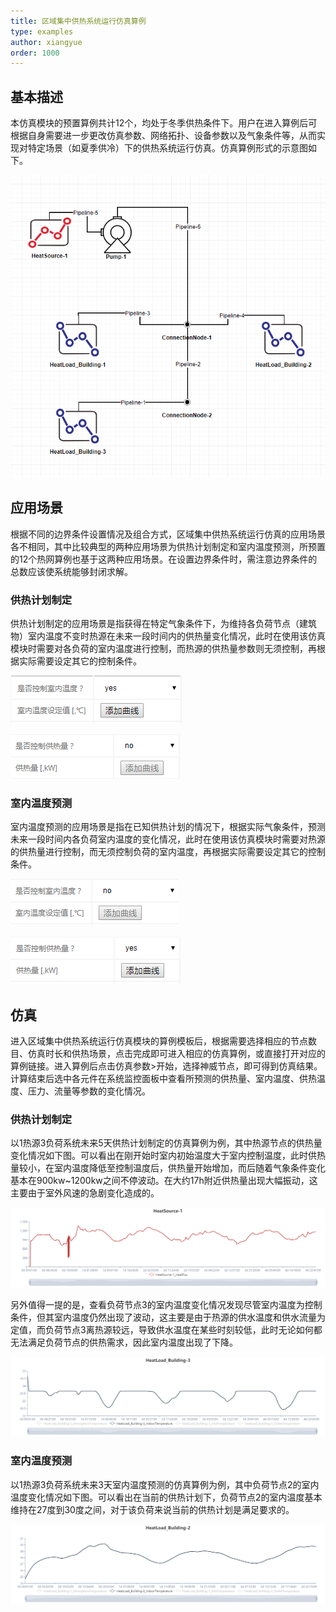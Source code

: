 ```yaml
---
title: 区域集中供热系统运行仿真算例
type: examples
author: xiangyue
order: 1000
---
```


## 基本描述

本仿真模块的预置算例共计12个，均处于冬季供热条件下。用户在进入算例后可根据自身需要进一步更改仿真参数、网络拓扑、设备参数以及气象条件等，从而实现对特定场景（如夏季供冷）下的供热系统运行仿真。仿真算例形式的示意图如下。

![区域集中供热系统运行仿真算例形式示意图](HeatingSystem/HeatingSystem1.png)

## 应用场景

根据不同的边界条件设置情况及组合方式，区域集中供热系统运行仿真的应用场景各不相同，其中比较典型的两种应用场景为供热计划制定和室内温度预测，所预置的12个热网算例也基于这两种应用场景。在设置边界条件时，需注意边界条件的总数应该使系统能够封闭求解。

### 供热计划制定

供热计划制定的应用场景是指获得在特定气象条件下，为维持各负荷节点（建筑物）室内温度不变时热源在未来一段时间内的供热量变化情况，此时在使用该仿真模块时需要对各负荷的室内温度进行控制，而热源的供热量参数则无须控制，再根据实际需要设定其它的控制条件。

![负荷节点室内温度需要进行控制](HeatingSystem/HeatingSystem3.png "负荷节点室内温度需要进行控制")

![热源节点供热量不进行控制](HeatingSystem/HeatingSystem4.png "热源节点供热量不进行控制")

### 室内温度预测

室内温度预测的应用场景是指在已知供热计划的情况下，根据实际气象条件，预测未来一段时间内各负荷室内温度的变化情况，此时在使用该仿真模块时需要对热源的供热量进行控制，而无须控制负荷的室内温度，再根据实际需要设定其它的控制条件。

![负荷节点室内温度不进行控制](HeatingSystem/HeatingSystem5.png "负荷节点室内温度不进行控制")

![热源节点供热量需要进行控制](HeatingSystem/HeatingSystem6.png "热源节点供热量需要进行控制")

## 仿真

进入区域集中供热系统运行仿真模块的算例模板后，根据需要选择相应的节点数目、仿真时长和供热场景，点击完成即可进入相应的仿真算例，或直接打开对应的算例链接。进入算例后点击仿真参数>开始，选择神威节点，即可得到仿真结果。计算结束后选中各元件在系统监控面板中查看所预测的供热量、室内温度、供热温度、压力、流量等参数的变化情况。

### 供热计划制定

以1热源3负荷系统未来5天供热计划制定的仿真算例为例，其中热源节点的供热量变化情况如下图。可以看出在刚开始时室内初始温度大于室内控制温度，此时供热量较小，在室内温度降低至控制温度后，供热量开始增加，而后随着气象条件变化基本在900kw~1200kw之间不停波动。在大约17h附近供热量出现大幅振动，这主要由于室外风速的急剧变化造成的。

![热源节点供热量变化图](HeatingSystem/HeatingSystem7.png)

另外值得一提的是，查看负荷节点3的室内温度变化情况发现尽管室内温度为控制条件，但其室内温度仍然出现了波动，这主要是由于热源的供水温度和供水流量为定值，而负荷节点3离热源较远，导致供水温度在某些时刻较低，此时无论如何都无法满足负荷节点的供热需求，因此室内温度出现了下降。

![负荷节点3室内温度变化图](HeatingSystem/HeatingSystem8.png)

### 室内温度预测

以1热源3负荷系统未来3天室内温度预测的仿真算例为例，其中负荷节点2的室内温度变化情况如下图。可以看出在当前的供热计划下，负荷节点2的室内温度基本维持在27度到30度之间，对于该负荷来说当前的供热计划是满足要求的。

![负荷节点2室内温度变化图](HeatingSystem/HeatingSystem2.png)

